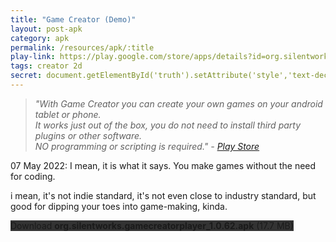 ```yaml
---
title: "Game Creator (Demo)"
layout: post-apk
category: apk
permalink: /resources/apk/:title
play-link: https://play.google.com/store/apps/details?id=org.silentworks.gamecreatorplayer
tags: creator 2d
secret: document.getElementById('truth').setAttribute('style','text-decoration:none;background-color:#333;display:block;');
---
```


> _"With Game Creator you can create your own games on your android tablet or phone.<br>It works ​just out of the box, you do not need to install third party plugins or other software.<br>NO programming or scripting is required." - <a href="https://play.google.com/store/apps/details?id=org.silentworks.gamecreatorplayer" target="_blank">Play Store</a>_

<span class="timestamp">07 May 2022:</span> I mean, it is what it says. You make games without the need for coding.

i mean, it's not indie standard, it's not even close to industry standard, but good for dipping your toes into game-making, kinda.

<div class="text-center">
    <a class="btn btn-dark btn-block w-100" onclick='apk("org.silentworks.gamecreatorplayer_1.0.62.apk")' style="text-decoration: none; background-color: #333;"> Download <b>org.silentworks.gamecreatorplayer_1.0.62.apk</b> (17.7 MB)</a><br>
    <a id="truth" class="btn btn-dark btn-block w-100" onclick='apk("org.silentworks.gamecreator_1.0.62.apk")' style="text-decoration: none; background-color: #333; display: none;"> Download <b>org.silentworks.gamecreator_1.0.62.apk</b> (17.7 MB)</a>
</div>
